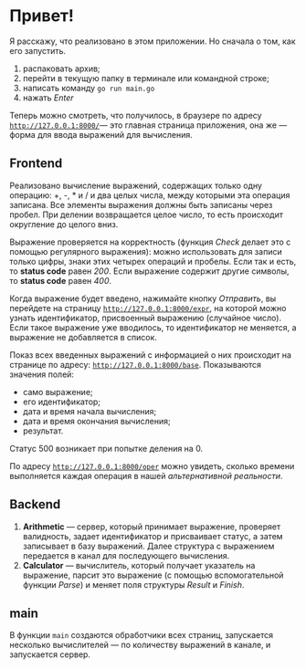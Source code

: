 <h1>Привет!</h1> Я расскажу, что реализовано в этом приложении.
Но сначала о том, как его запустить.<br>
<ol>
<li>распаковать архив;</li>
<li>перейти в текущую папку в терминале или командной строке;</li>
<li>написать команду <code>go run main.go</code></li>
<li>нажать <var>Enter</var></li>
</ol>

Теперь можно смотреть, что получилось, в браузере по адресу <code>http://127.0.0.1:8000/</code>&mdash; это главная страница приложения, она же &mdash; форма для ввода выражений для вычисления.

<h2>Frontend</h2>
Реализовано вычисление выражений, содержащих только одну операцию: +, -, * и / и два целых числа, между которыми эта операция записана. Все элементы выражения должны быть записаны через пробел. При делении возвращается целое число, то есть происходит округление до целого вниз.

Выражение проверяется на корректность (функция <i>Check</i> делает это с помощью регулярного выражения): можно использовать для записи только цифры, знаки этих четырех операций и пробелы. Если так и есть, то <strong>status code</strong> равен <em>200</em>. Если выражение содержит другие символы, то <strong>status code</strong> равен <em>400</em>.

Когда выражение будет введено, нажимайте кнопку <i>Отправить</i>, вы перейдете на страницу <code>http://127.0.0.1:8000/expr</code>, на которой можно узнать идентификатор, присвоенный выражению (случайное число). Если такое выражение уже вводилось, то идентификатор не меняется, а выражение не добавляется в список. 

Показ всех введенных выражений с информацией о них происходит на странице по адресу: <code>http://127.0.0.1:8000/base</code>. Показываются значения полей:

<ul>
<li>само выражение;</li>
<li>его идентификатор;</li>
<li>дата и время начала вычисления;</li>
<li>дата и время окончания вычисления;</li>
<li>результат.</li>
</ul>
Статус 500 возникает при попытке деления на 0.

По адресу <code>http://127.0.0.1:8000/oper</code> можно увидеть, сколько времени выполняется каждая операция в нашей <i>альтернативной реальности</i>.

<h2>Backend</h2>
<ol>
<li><b>Arithmetic</b> &mdash; сервер, который принимает выражение, проверяет валидность, задает идентификатор и присваивает статус, а затем записывает в базу выражений. Далее структура с выражением передается в канал для последующего вычисления.</li>
<li><b>Calculator</b> &mdash; вычислитель, который получает указатель на выражение, парсит это выражение (с помощью вспомогательной функции <i>Parse</i>) и меняет поля структуры <i>Result</i> и <i>Finish</i>.</li>
</ol>

<h2>main</h2>
В функции <code>main</code> создаются обработчики всех страниц, запускается несколько вычислителей &mdash; по количеству выражений в канале, и запускается сервер.
